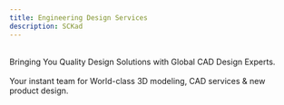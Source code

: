 ```yaml
---
title: Engineering Design Services 
description: SCKad
---
```


<br>Bringing You Quality Design Solutions with Global CAD Design Experts.</br>
<br>Your instant team for World-class 3D modeling, CAD services & new product design.</br>
